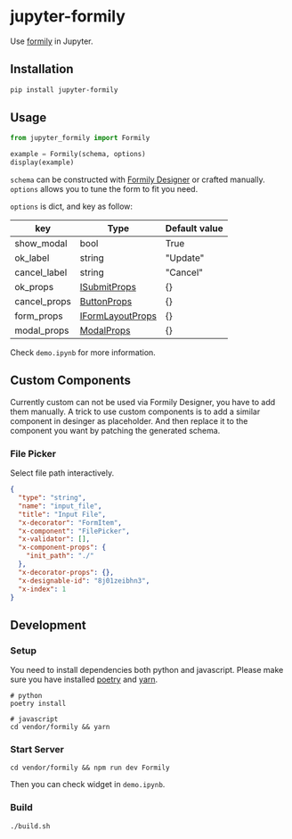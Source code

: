 # jupyter-formily

Use [formily](https://github.com/alibaba/formily) in Jupyter.
## Installation

```bash
pip install jupyter-formily
```

## Usage

```python
from jupyter_formily import Formily

example = Formily(schema, options)
display(example)
```

`schema` can be constructed with [Formily Designer](https://designable-antd.formilyjs.org/) or crafted manually. 
`options` allows you to tune the form to fit you need.

`options` is dict, and key as follow:

| key          | Type                                                                                                                    | Default value |
| ------------ | ----------------------------------------------------------------------------------------------------------------------- | ------------- |
| show_modal   | bool                                                                                                                    | True          |
| ok_label     | string                                                                                                                  | "Update"      |
| cancel_label | string                                                                                                                  | "Cancel"      |
| ok_props     | [ISubmitProps](https://ant-design.antgroup.com/components/button#api)                                                   | {}            |
| cancel_props | [ButtonProps](https://ant-design.antgroup.com/components/button#api)                                                    | {}            |
| form_props   | [IFormLayoutProps](https://github.com/alibaba/formily/blob/formily_next/packages/antd/src/form-layout/index.tsx#L6-L38) | {}            |
| modal_props  | [ModalProps](https://ant-design.antgroup.com/components/modal#api)                                                      | {}            |

Check `demo.ipynb` for more information.


## Custom Components
Currently custom can not be used via Formily Designer, you have to add them manually.
A trick to use custom components is to add a similar component in desinger as placeholder.
And then replace it to the component you want by patching the generated schema.

### File Picker
Select file path interactively.

```json
{
  "type": "string",
  "name": "input_file",
  "title": "Input File",
  "x-decorator": "FormItem",
  "x-component": "FilePicker",
  "x-validator": [],
  "x-component-props": {
    "init_path": "./"
  },
  "x-decorator-props": {},
  "x-designable-id": "8j01zeibhn3",
  "x-index": 1
}
```

## Development

### Setup

You need to install dependencies both python and javascript. Please make sure you have installed [poetry](https://github.com/python-poetry/poetry) and [yarn](https://github.com/yarnpkg/yarn).

```shell
# python
poetry install

# javascript
cd vendor/formily && yarn
```

### Start Server

```shell
cd vendor/formily && npm run dev Formily
```
Then you can check widget in `demo.ipynb`.

### Build

```shell
./build.sh
```
